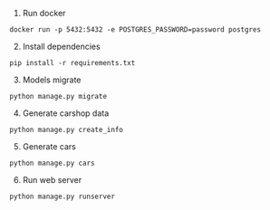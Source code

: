 1. Run docker
```
docker run -p 5432:5432 -e POSTGRES_PASSWORD=password postgres
```
2. Install dependencies
```
pip install -r requirements.txt
```
3. Models migrate
```
python manage.py migrate
```
4. Generate carshop data
```
python manage.py create_info
```
5. Generate cars
```
python manage.py cars
```
6. Run web server
```
python manage.py runserver
```